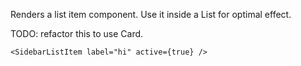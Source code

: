 Renders a list item component. Use it inside a List for optimal effect.

TODO: refactor this to use Card.

```
<SidebarListItem label="hi" active={true} />
```
